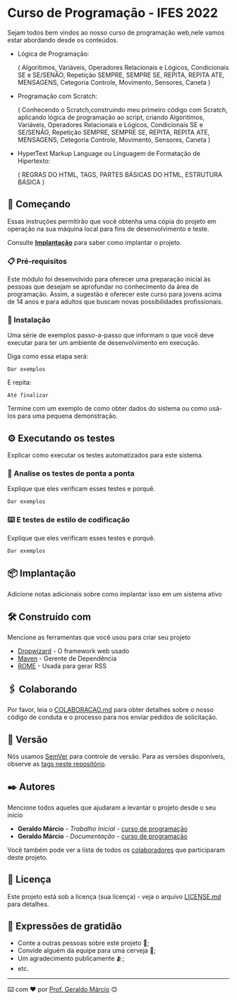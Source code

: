 # Curso de Programação - IFES 2022

Sejam todos bem vindos ao nosso curso de programação web,nele vamos estar abordando desde os conteúdos.

- Lógica de Programação:

  ( Algoritimos, Variáveis, Operadores Relacionais e Lógicos, Condicionais SE e SE/SENÃO, Repetição SEMPRE, SEMPRE SE, REPITA, REPITA ATE, MENSAGENS,       Cetegoria Controle, Movimento, Sensores, Caneta ) 

- Programação com Scratch:
  
  ( 
    Conhecendo o Scratch,construindo meu primeiro código com Scratch, aplicando lógica de programação ao script, criando Algoritimos, Variáveis, Operadores Relacionais e Lógicos, Condicionais SE e SE/SENÃO, Repetição SEMPRE, SEMPRE SE, REPITA, REPITA ATE, MENSAGENS, Cetegoria Controle, Movimento, Sensores, Caneta 
   )

- HyperText Markup Language ou Linguagem de Formatação de Hipertexto:

  (
    REGRAS DO HTML, TAGS, PARTES BÁSICAS DO HTML, ESTRUTURA BÁSICA
  )

## 🚀 Começando

Essas instruções permitirão que você obtenha uma cópia do projeto em operação na sua máquina local para fins de desenvolvimento e teste.

Consulte **[Implantação](#-implanta%C3%A7%C3%A3o)** para saber como implantar o projeto.

### 📋 Pré-requisitos

Este módulo foi desenvolvido para oferecer uma preparação inicial às pessoas que desejam se aprofundar no conhecimento da área de programação. Assim, a sugestão é oferecer este curso para jovens acima de 14 anos e para adultos que buscam novas possibilidades profissionais.

### 🔧 Instalação

Uma série de exemplos passo-a-passo que informam o que você deve executar para ter um ambiente de desenvolvimento em execução.

Diga como essa etapa será:

```
Dar exemplos
```

E repita:

```
Até finalizar
```

Termine com um exemplo de como obter dados do sistema ou como usá-los para uma pequena demonstração.

## ⚙️ Executando os testes

Explicar como executar os testes automatizados para este sistema.

### 🔩 Analise os testes de ponta a ponta

Explique que eles verificam esses testes e porquê.

```
Dar exemplos
```

### ⌨️ E testes de estilo de codificação

Explique que eles verificam esses testes e porquê.

```
Dar exemplos
```

## 📦 Implantação

Adicione notas adicionais sobre como implantar isso em um sistema ativo

## 🛠️ Construído com

Mencione as ferramentas que você usou para criar seu projeto

* [Dropwizard](http://www.dropwizard.io/1.0.2/docs/) - O framework web usado
* [Maven](https://maven.apache.org/) - Gerente de Dependência
* [ROME](https://rometools.github.io/rome/) - Usada para gerar RSS

## 🖇️ Colaborando

Por favor, leia o [COLABORACAO.md](https://gist.github.com/usuario/linkParaInfoSobreContribuicoes) para obter detalhes sobre o nosso código de conduta e o processo para nos enviar pedidos de solicitação.

## 📌 Versão

Nós usamos [SemVer](http://semver.org/) para controle de versão. Para as versões disponíveis, observe as [tags neste repositório](https://github.com/suas/tags/do/projeto). 

## ✒️ Autores

Mencione todos aqueles que ajudaram a levantar o projeto desde o seu início

* **Geraldo Márcio** - *Trabalho Inicial* - [curso de programação](https://github.com/geraldo-marcio)
* **Geraldo Márcio** - *Documentação* - [curso de programação](https://github.com/geraldo-marcio)

Você também pode ver a lista de todos os [colaboradores](https://github.com/usuario/projeto/colaboradores) que participaram deste projeto.

## 📄 Licença

Este projeto está sob a licença (sua licença) - veja o arquivo [LICENSE.md](https://github.com/usuario/projeto/licenca) para detalhes.

## 🎁 Expressões de gratidão

* Conte a outras pessoas sobre este projeto 📢;
* Convide alguém da equipe para uma cerveja 🍺;
* Um agradecimento publicamente 🫂;
* etc.


---
⌨️ com ❤️ por [Prof. Geraldo Márcio](https://linktr.ee/cursos.ib) 😊

